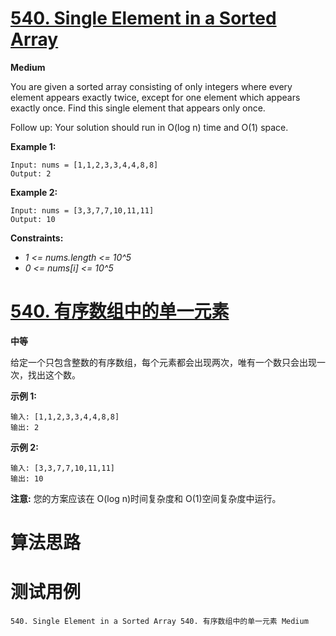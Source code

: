 # [540. Single Element in a Sorted Array][enTitle]

**Medium**

You are given a sorted array consisting of only integers where every element appears exactly twice, except for one element which appears exactly once. Find this single element that appears only once.

Follow up: Your solution should run in O(log n) time and O(1) space.



**Example 1:** 

```
Input: nums = [1,1,2,3,3,4,4,8,8]
Output: 2

```

**Example 2:** 

```
Input: nums = [3,3,7,7,10,11,11]
Output: 10

```



**Constraints:** 

-  *1 <= nums.length <= 10^5*  
-  *0 <= nums[i] <= 10^5* 


# [540. 有序数组中的单一元素][cnTitle]

**中等**

给定一个只包含整数的有序数组，每个元素都会出现两次，唯有一个数只会出现一次，找出这个数。

**示例 1:** 

```
输入: [1,1,2,3,3,4,4,8,8]
输出: 2

```

**示例 2:** 

```
输入: [3,3,7,7,10,11,11]
输出: 10

```

**注意:**  您的方案应该在 O(log n)时间复杂度和 O(1)空间复杂度中运行。




# 算法思路

# 测试用例
```
540. Single Element in a Sorted Array 540. 有序数组中的单一元素 Medium
```

[enTitle]: https://leetcode.com/problems/single-element-in-a-sorted-array/
[cnTitle]: https://leetcode-cn.com/problems/single-element-in-a-sorted-array/
